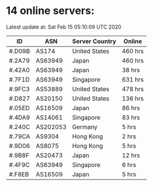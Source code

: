 # 14 online servers:

Latest update at: Sat Feb 15 05:10:09 UTC 2020

| ID | ASN | Server Country | Online |
| -- | --- | -------------- | ------ |
| #.D09B | AS174 | United States | 460 hrs |
| #.2A79 | AS63949 | Japan | 460 hrs |
| #.42A0 | AS63949 | Japan | 38 hrs |
| #.7F1D | AS63949 | Singapore | 631 hrs |
| #.9FC3 | AS53889 | United States | 478 hrs |
| #.D827 | AS20150 | United States | 136 hrs |
| #.05ED | AS16509 | Japan | 86 hrs |
| #.4DA9 | AS14061 | Singapore | 83 hrs |
| #.240C | AS202053 | Germany | 5 hrs |
| #.79CA | AS9304 | Hong Kong | 2 hrs |
| #.9D06 | AS8075 | Hong Kong | 5 hrs |
| #.9B8F | AS20473 | Japan | 12 hrs |
| #.4F9C | AS63949 | Singapore | 6 hrs |
| #.F8EB | AS16509 | Japan | 5 hrs |

